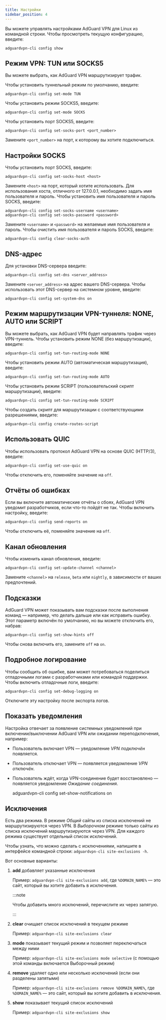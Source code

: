 ```yaml
---
title: Настройки
sidebar_position: 4
---
```


Вы можете управлять настройками AdGuard VPN для Linux из командной строки. Чтобы просмотреть текущую конфигурацию, введите:

```
adguardvpn-cli config show
```

## Режим VPN: TUN или SOCKS5

Вы можете выбрать, как AdGuard VPN маршрутизирует трафик.

Чтобы установить туннельный режим по умолчанию, введите:

```
adguardvpn-cli config set-mode TUN
```

Чтобы установить режим SOCKS5, введите:

```
adguardvpn-cli config set-mode SOCKS
```

Чтобы установить порт SOCKS5, введите:

```
adguardvpn-cli config set-socks-port <port_number>
```

Замените `<port_number>` на порт, к которому вы хотите подключиться.

## Настройки SOCKS

Чтобы установить порт SOCKS, введите:

```
adguardvpn-cli config set-socks-host <host>
```

Замените `<host>` на порт, который хотите использовать. Для использования хоста, отличного от 127.0.0.1, необходимо задать имя пользователя и пароль. Чтобы установить имя пользователя и пароль SOCKS, введите:

```
adguardvpn-cli config set-socks-username <username>
adguardvpn-cli config set-socks-password <password>
```

Замените `<username>` и `<password>` на желаемые имя пользователя и пароль. Чтобы очистить имя пользователя и пароль SOCKS, введите:

```
adguardvpn-cli config clear-socks-auth
```

## DNS-адрес

Для установки DNS-сервера введите:

```
adguardvpn-cli config set-dns <server_address>
```

Замените `<server_address>` на адрес вашего DNS-сервера. Чтобы использовать этот DNS-сервер на системном уровне, введите:

```
adguardvpn-cli config set-system-dns on
```

## Режим маршрутизации VPN-туннеля: NONE, AUTO или SCRIPT

Вы можете выбрать, как AdGuard VPN будет направлять трафик через VPN-туннель. Чтобы установить режим NONE (без маршрутизации), введите:

```
adguardvpn-cli config set-tun-routing-mode NONE
```

Чтобы установить режим AUTO (автоматическая маршрутизация), введите:

```
adguardvpn-cli config set-tun-routing-mode AUTO
```

Чтобы установить режим SCRIPT (пользовательский скрипт маршрутизации), введите:

```
adguardvpn-cli config set-tun-routing-mode SCRIPT
```

Чтобы создать скрипт для маршрутизации с соответствующими разрешениями, введите:

```
adguardvpn-cli config create-routes-script
```

## Использовать QUIC

Чтобы использовать протокол AdGuard VPN на основе QUIC (HTTP/3), введите:

```
adguardvpn-cli config set-use-quic on
```

Чтобы отключить его, поменяйте значение на `off`.

## Отчёты об ошибках

Если вы включите автоматические отчёты о сбоях, AdGuard VPN уведомит разработчиков, если что-то пойдёт не так. Чтобы включить настройку, введите:

```
adguardvpn-cli config send-reports on
```

Чтобы отключить её, поменяйте значение на `off`.

## Канал обновления

Чтобы изменить канал обновления, введите:

```
adguardvpn-cli config set-update-channel <channel>
```

Замените `<channel>` на `release`, `beta` или `nightly`, в зависимости от ваших предпочтений.

## Подсказки

AdGuard VPN может показывать вам подсказки после выполнения команд — например, что делать дальше или как исправить ошибку. Этот параметр включён по умолчанию, но вы можете отключить его, набрав:

```
adguardvpn-cli config set-show-hints off
```

Чтобы снова включить его, замените `off` на `on`.

## Подробное логирование

Чтобы сообщить об ошибке, вам может потребоваться поделиться отладочными логами с разработчиками или командой поддержки. Чтобы включить отладочные логи, введите:

```
adguardvpn-cli config set-debug-logging on
```

Отключите эту настройку после экспорта логов.

## Показать уведомления

Настройка отвечает за появление системных уведомлений при включении/выключении AdGuard VPN или ожидании переподключения, например:

- Пользователь включает VPN — уведомление _VPN подключён_ появляется.
- Пользователь отключает VPN — появляется уведомление _VPN отключён_.
- Пользователь ждёт, когда VPN-соединение будет восстановлено — появляется уведомление _Ожидание соединения_.

  adguardvpn-cli config set-show-notifications on

## Исключения

Есть два режима. В режиме _Общий_ сайты из списка исключений не маршрутизируются через VPN. В _Выборочном_ режиме только сайты из списка исключений маршрутизируются через VPN. Для каждого режима существует отдельный список исключений.

Чтобы узнать, что можно сделать с исключениями, напишите в интерфейсе командной строки: `adguardvpn-cli site-exclusions -h`.

Вот основные варианты:

1. **add** добавляет указанные исключения

   Пример: `adguardvpn-cli site-exclusions add`, где `%DOMAIN_NAME%` — это сайт, который вы хотите добавить в исключения.

   :::note

   Чтобы добавить много исключений, перечислите их через запятую.

   :::

2. **clear** очищает список исключений в текущем режиме

   Пример: `adguardvpn-cli site-exclusions clear`

3. **mode** показывает текущий режим и позволяет переключаться между ними

   Пример: `adguardvpn-cli site-exclusions mode selective` (с помощью этой команды включается Выборочный режим)

4. **remove** удаляет одно или несколько исключений (если они разделены запятыми)

   Пример: `adguardvpn-cli site-exclusions remove %DOMAIN_NAME%`, где `%DOMAIN_NAME%` — это сайт, который вы хотите добавить в исключения.

5. **show** показывает текущий список исключений

   Пример: `adguardvpn-cli site-exclusions show`
